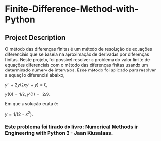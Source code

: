 # Finite-Difference-Method-with-Python

## Project Description
O método das diferenças finitas é um método de resolução de equações diferenciais que se baseia na aproximação de derivadas por diferenças finitas. Neste projeto, foi possível resolver o problema do valor limite de equações diferenciais com o método das diferenças finitas usando um determinado número de intervalos. Esse método foi aplicado para resolver a equação diferencial abaixo, 

$y''$ + $2y(2xy' + y)$ = 0,

$y(0) = 1/2, y'(1)$ = -2/9.
 
Em que a solução exata é:

$y = 1/(2 + x^2)$.

### Este problema foi tirado do livro: Numerical Methods in Engineering with Python 3 - Jaan Kiusalaas.
